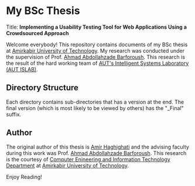 # My BSc Thesis

Title: <b>Implementing a Usability Testing Tool for Web Applications Using a Crowdsourced Approach</b>

Welcome everybody! This repository contains documents of my BSc thesis at [Amirkabir University of Technology](http://aut.ac.ir). My research was conducted under the supervision of Prof. [Ahmad Abdollahzade Barforoush](http://ceit.aut.ac.ir/~ahmad/). This research is the result of the hard working team of [AUT's Intelligent Systems Laboratory (AUT ISLAB)](http://islab.ceit.aut.ac.ir/).

## Directory Structure
Each directory contains sub-directories that has a version at the end. The final version (which is most likely to be viewed by others) has the "_Final" suffix.

## Author
The original author of this thesis is [Amir Haghighati](https://github.com/anewage) and the advising faculty during this work was Prof. [Ahmad Abdollahzade Barforoush](http://ceit.aut.ac.ir/~ahmad/). This research is the courtesy of [Computer Enineering and Information Technology Department](https://ceit.aut.ac.ir/) at [Amirkabir University of Technology](http://aut.ac.ir).

Enjoy Reading!
